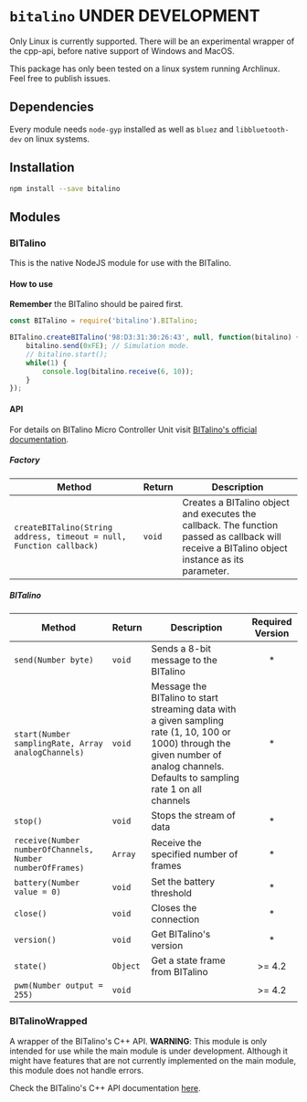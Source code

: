 # `bitalino` UNDER DEVELOPMENT

Only Linux is currently supported. There will be an experimental wrapper of the cpp-api, before native support of Windows and MacOS.

This package has only been tested on a linux system running Archlinux. Feel free to publish issues.

## Dependencies

Every module needs `node-gyp` installed as well as `bluez` and `libbluetooth-dev` on linux systems.

## Installation

```bash
npm install --save bitalino
```

## Modules

### BITalino

This is the native NodeJS module for use with the BITalino.

#### How to use

**Remember** the BITalino should be paired first.

```javascript
const BITalino = require('bitalino').BITalino;

BITalino.createBITalino('98:D3:31:30:26:43', null, function(bitalino) {
    bitalino.send(0xFE); // Simulation mode.
    // bitalino.start();
    while(1) {
        console.log(bitalino.receive(6, 10));
    }
});
```

#### API

For details on BITalino Micro Controller Unit visit [BITalino's official documentation](https://bitalino.com/datasheets/REVOLUTION_MCU_Block_Datasheet.pdf).

##### Factory
|Method|Return|Description|
|---|---|---|
|`createBITalino(String address, timeout = null, Function callback)`|`void`|Creates a BITalino object and executes the callback. The function passed as callback will receive a BITalino object instance as its parameter.|

##### BITalino

|Method|Return|Description|Required Version|
|---|---|---|:---:|
|`send(Number byte)`|`void`|Sends a 8-bit message to the BITalino|*|
|`start(Number samplingRate, Array analogChannels)`|`void`|Message the BITalino to start streaming data with a given sampling rate (1, 10, 100 or 1000) through the given number of analog channels. Defaults to sampling rate 1 on all channels|*|
|`stop()`|`void`|Stops the stream of data|*|
|`receive(Number numberOfChannels, Number numberOfFrames)`|`Array`|Receive the specified number of frames |*|
|`battery(Number value = 0)`|`void`|Set the battery threshold|*|
|`close()`|`void`|Closes the connection|*|
|`version()`|`void`|Get BITalino's version|*|
|`state()`|`Object`|Get a state frame from BITalino|>= 4.2|
|`pwm(Number output = 255)`|`void`||>= 4.2|

### BITalinoWrapped

A wrapper of the BITalino's C++ API.
**WARNING**: This module is only intended for use while the main module is under development.
Although it might have features that are not currently implemented on the main module, this module does not handle errors.

Check the BITalino's C++ API documentation [here](http://bitalino.com/docs/cpp-api/annotated.html).